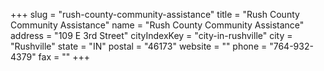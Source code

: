 +++
slug = "rush-county-community-assistance"
title = "Rush County Community Assistance"
name = "Rush County Community Assistance"
address = "109 E 3rd Street"
cityIndexKey = "city-in-rushville"
city = "Rushville"
state = "IN"
postal = "46173"
website = ""
phone = "764-932-4379"
fax = ""
+++
